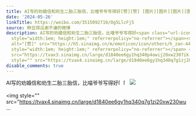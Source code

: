 ```yaml
---
title: AI写的劝婚信和劝生二胎三胎信，比喵爷爷写得好[赞][赞] [图片][图片][图片][图片]
date: '2024-05-26'
linkTitle: https://weibo.com/3515092710/Og5LlcFj5
source: 种豆得瓜谢不谦的微博
description: AI写的劝婚信和劝生二胎三胎信，比喵爷爷写得好<span class="url-icon"><img alt="[赞]" src="https://h5.sinaimg.cn/m/emoticon/icon/others/h_zan-44ddc70637.png"
  style="width:1em; height:1em;" referrerpolicy="no-referrer"></span><span class="url-icon"><img
  alt="[赞]" src="https://h5.sinaimg.cn/m/emoticon/icon/others/h_zan-44ddc70637.png"
  style="width:1em; height:1em;" referrerpolicy="no-referrer"></span> <img style=""
  src="https://tvax3.sinaimg.cn/large/d1840ee6gy1hq340p4owij20xw2307ik.jpg" referrerpolicy="no-referrer"><br><br><img
  style="" src="https://tvax4.sinaimg.cn/large/d1840ee6gy1hq340q7g1zj20xw230wu ...
disable_comments: true
---
```

AI写的劝婚信和劝生二胎三胎信，比喵爷爷写得好<span class="url-icon"><img alt="[赞]" src="https://h5.sinaimg.cn/m/emoticon/icon/others/h_zan-44ddc70637.png" style="width:1em; height:1em;" referrerpolicy="no-referrer"></span><span class="url-icon"><img alt="[赞]" src="https://h5.sinaimg.cn/m/emoticon/icon/others/h_zan-44ddc70637.png" style="width:1em; height:1em;" referrerpolicy="no-referrer"></span> <img style="" src="https://tvax3.sinaimg.cn/large/d1840ee6gy1hq340p4owij20xw2307ik.jpg" referrerpolicy="no-referrer"><br><br><img style="" src="https://tvax4.sinaimg.cn/large/d1840ee6gy1hq340q7g1zj20xw230wu ...